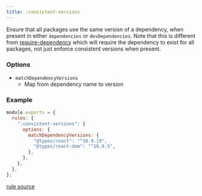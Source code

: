```yaml
---
title: :consistent-versions
---
```


Ensure that all packages use the same version of a dependency, when present in either `dependencies` or `devDependencies`.
Note that this is different from [require-dependency](#require-dependency) which will require the dependency to exist
for all packages, not just enforce consistent versions when present.

### Options

- `matchDependencyVersions`
  - Map from dependency name to version

### Example

```javascript
module.exports = {
  rules: {
    ":consistent-versions": {
      options: {
        matchDependencyVersions: {
          "@types/react": "^16.9.19",
          "@types/react-dom": "^16.9.5",
        },
      },
    },
  },
};
```

[rule source](https://github.com/monorepolint/monorepolint/blob/master/packages/rules/src/consistentVersions.ts)
